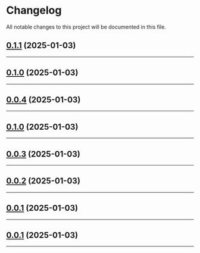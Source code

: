 <!--- BEGIN HEADER -->
# Changelog

All notable changes to this project will be documented in this file.
<!--- END HEADER -->

## [0.1.1](https://github.com/mauijay/CADnm/compare/v0.1.0...v0.1.1) (2025-01-03)


---

## [0.1.0](https://github.com/mauijay/CADnm/compare/v0.0.4...v0.1.0) (2025-01-03)


---

## [0.0.4](https://github.com/mauijay/CADnm/compare/v0.0.3...v0.0.4) (2025-01-03)


---

## [0.1.0](https://github.com/mauijay/CADnm/compare/v0.0.3...v0.1.0) (2025-01-03)


---

## [0.0.3](https://github.com/mauijay/CADnm/compare/v0.0.2...v0.0.3) (2025-01-03)


---

## [0.0.2](https://github.com/mauijay/CADnm/compare/v0.0.1...v0.0.2) (2025-01-03)


---

## [0.0.1](https://github.com/mauijay/CADnm/compare/0.0.0...v0.0.1) (2025-01-03)


---

## [0.0.1](https://github.com/mauijay/CADnm/compare/0.0.0...v0.0.1) (2025-01-03)


---

